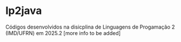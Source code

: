 # lp2java
Códigos desenvolvidos na disicplina de Linguagens de Progamação 2 (IMD/UFRN) em 2025.2
[more info to be added]
